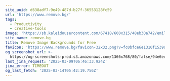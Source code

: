 ```yaml
---
site_uuid: d638adf7-9e49-487d-b27f-36553128fc59
url: 'https://www.remove.bg/'
tags:
  - Productivity
  - creative-tools
image: 'https://sb.kaleidousercontent.com/67418/600x315/48eb30a742/emilia-og-image.jpg'
site_name: remove.bg
title: Remove Image Backgrounds for Free
favicon: 'https://www.remove.bg/favicon-32x32.png?v=fc0bfce6e1310f1539afec9729716721'
og_screenshot_url: >-
  https://og-screenshots-prod.s3.amazonaws.com/1366x768/80/false/94e6ed553c665c9f5c4ebea5648849dbe9c8e4851a3039db155c141dbac1a5ba.jpeg
last_jina_request: '2025-03-09T06:46:33.924Z'
jina_error: TIMEOUT
og_last_fetch: '2025-03-14T05:42:19.756Z'
---
```


